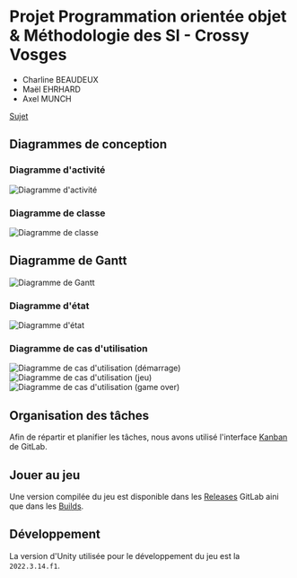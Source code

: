 # Projet Programmation orientée objet & Méthodologie des SI - Crossy Vosges

- Charline BEAUDEUX
- Maël EHRHARD
- Axel MUNCH

[Sujet](./Projet%20Crossy%20Road.pdf)

## Diagrammes de conception

### Diagramme d'activité

![Diagramme d'activité](./Conception/activity.png)

### Diagramme de classe

![Diagramme de classe](./Conception/class_diagram.png)

## Diagramme de Gantt

![Diagramme de Gantt](./Conception/gantt.png)

### Diagramme d'état

![Diagramme d'état](./Conception/state_diagram.png)

### Diagramme de cas d'utilisation

![Diagramme de cas d'utilisation (démarrage)](./Conception/usecase-demarrage.png)
![Diagramme de cas d'utilisation (jeu)](./Conception/usecase-jeu.png)
![Diagramme de cas d'utilisation (game over)](./Conception/usecase-game-over.png)

## Organisation des tâches

Afin de répartir et planifier les tâches, nous avons utilisé l'interface [Kanban](https://gitlab.com/cnam-isi1-poo-methodo-si/crossy-road/-/boards) de GitLab.

## Jouer au jeu

Une version compilée du jeu est disponible dans les [Releases](https://gitlab.com/cnam-isi1-poo-methodo-si/crossy-road/-/releases) GitLab aini que dans les [Builds](https://gitlab.com/cnam-isi1-poo-methodo-si/crossy-road/-/jobs).

## Développement

La version d'Unity utilisée pour le développement du jeu est la `2022.3.14.f1`.
